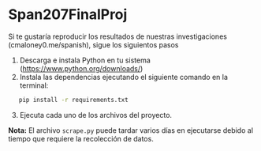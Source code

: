 # Span207FinalProj

Si te gustaría reproducir los resultados de nuestras investigaciones (cmaloney0.me/spanish), sigue los siguientos pasos

1. Descarga e instala Python en tu sistema (https://www.python.org/downloads/)
2. Instala las dependencias ejecutando el siguiente comando en la terminal:

```bash
   pip install -r requirements.txt
```

3. Ejecuta cada uno de los archivos del proyecto.

**Nota:** El archivo `scrape.py` puede tardar varios días en ejecutarse debido al tiempo que requiere la recolección de datos.
